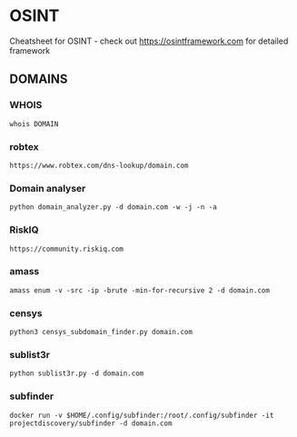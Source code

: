 # OSINT
Cheatsheet for OSINT - check out https://osintframework.com for detailed framework

## DOMAINS

### WHOIS

`whois DOMAIN`

### robtex

`https://www.robtex.com/dns-lookup/domain.com`

### Domain analyser

`python domain_analyzer.py -d domain.com -w -j -n -a`

### RiskIQ

`https://community.riskiq.com`

### amass

`amass enum -v -src -ip -brute -min-for-recursive 2 -d domain.com`

### censys

`python3 censys_subdomain_finder.py domain.com`

### sublist3r

`python sublist3r.py -d domain.com`

### subfinder

`docker run -v $HOME/.config/subfinder:/root/.config/subfinder -it projectdiscovery/subfinder -d domain.com`



